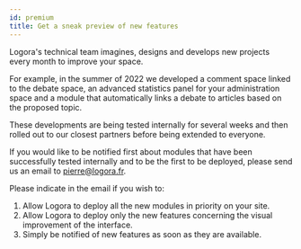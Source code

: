 ```yaml
---
id: premium
title: Get a sneak preview of new features  
---
```


Logora's technical team imagines, designs and develops new projects every month to improve your space. 

For example, in the summer of 2022 we developed a comment space linked to the debate space, an advanced statistics panel for your administration space and a module that automatically links a debate to articles based on the proposed topic. 

These developments are being tested internally for several weeks and then rolled out to our closest partners before being extended to everyone. 

If you would like to be notified first about modules that have been successfully tested internally and to be the first to be deployed, please send us an email to pierre@logora.fr. 

Please indicate in the email if you wish to: 

1. Allow Logora to deploy all the new modules in priority on your site.
2. Allow Logora to deploy only the new features concerning the visual improvement of the interface. 
3. Simply be notified of new features as soon as they are available. 
